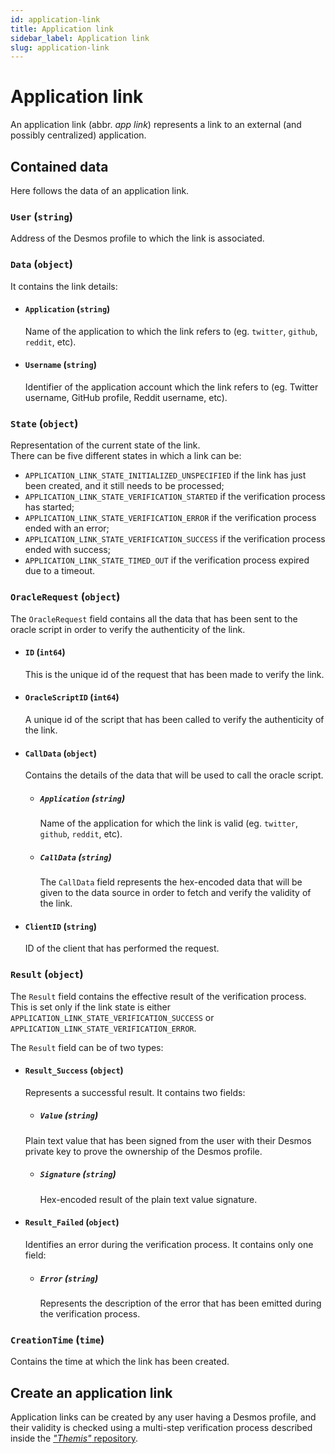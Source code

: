 ```yaml
---
id: application-link
title: Application link
sidebar_label: Application link
slug: application-link
---
```


# Application link
An application link (abbr. _app link_) represents a link to an external (and possibly centralized) application.

## Contained data
Here follows the data of an application link.

### `User` (`string`)
Address of the Desmos profile to which the link is associated. 

### `Data` (`object`)
It contains the link details:

- #### `Application` (`string`)
    Name of the application to which the link refers to (eg. `twitter`, `github`, `reddit`, etc). 

- #### `Username` (`string`)
  Identifier of the application account which the link refers to (eg. Twitter username, GitHub profile, Reddit username, etc).

### `State` (`object`)
Representation of the current state of the link.  
There can be five different states in which a link can be: 

- `APPLICATION_LINK_STATE_INITIALIZED_UNSPECIFIED` if the link has just been created, and it still needs to be processed; 
- `APPLICATION_LINK_STATE_VERIFICATION_STARTED` if the verification process has started; 
- `APPLICATION_LINK_STATE_VERIFICATION_ERROR` if the verification process ended with an error; 
- `APPLICATION_LINK_STATE_VERIFICATION_SUCCESS` if the verification process ended with success;
- `APPLICATION_LINK_STATE_TIMED_OUT` if the verification process expired due to a timeout. 

### `OracleRequest` (`object`)
The `OracleRequest` field contains all the data that has been sent to the oracle script in order to verify the authenticity of the link. 

- #### `ID` (`int64`)
    This is the unique id of the request that has been made to verify the link. 

- #### `OracleScriptID` (`int64`)
    A unique id of the script that has been called to verify the authenticity of the link. 

- #### `CallData` (`object`)
    Contains the details of the data that will be used to call the oracle script. 

    - ##### `Application` (`string`)
      Name of the application for which the link is valid (eg. `twitter`, `github`, `reddit`, etc). 

    - ##### `CallData` (`string`)
      The `CallData` field represents the hex-encoded data that will be given to the data source in order to fetch and verify the validity of the link. 

- #### `ClientID` (`string`)
    ID of the client that has performed the request.

### `Result` (`object`)
The `Result` field contains the effective result of the verification process. This is set only if the link state is either `APPLICATION_LINK_STATE_VERIFICATION_SUCCESS` or `APPLICATION_LINK_STATE_VERIFICATION_ERROR`. 

The `Result` field can be of two types:
  - #### `Result_Success` (`object`)
    Represents a successful result. It contains two fields: 
      
    - ##### `Value` (`string`)
    Plain text value that has been signed from the user with their Desmos private key to prove the ownership of the Desmos profile. 

    - ##### `Signature` (`string`)
      Hex-encoded result of the plain text value signature. 
    
  - #### `Result_Failed` (`object`)
    Identifies an error during the verification process. It contains only one field:

    - ##### `Error` (`string`)
      Represents the description of the error that has been emitted during the verification process.

### `CreationTime` (`time`)
Contains the time at which the link has been created. 

## Create an application link
Application links can be created by any user having a Desmos profile, and their validity is checked using a multi-step verification process described inside the [_"Themis"_ repository](https://github.com/desmos-labs/themis). 